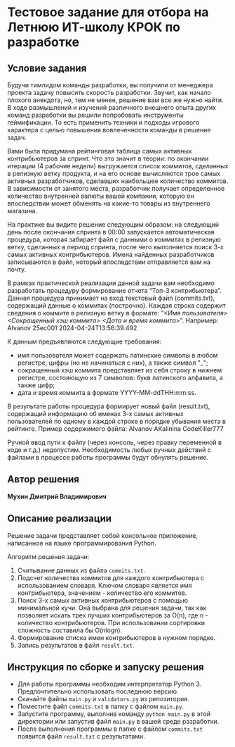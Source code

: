 # Тестовое задание для отбора на Летнюю ИТ-школу КРОК по разработке

## Условие задания
Будучи тимлидом команды разработки, вы получили от менеджера проекта задачу повысить скорость разработки. Звучит, как начало плохого анекдота, но, тем не менее, решение вам все же нужно найти. В ходе размышлений и изучений различного внешнего опыта других команд разработки вы решили попробовать инструменты геймификации. То есть применить техники и подходы игрового характера с целью повышения вовлеченности команды в решение задач.

Вами была придумана рейтинговая таблица самых активных контрибьютеров за спринт. Что это значит в теории: по окончании итерации (4 рабочие недели) выгружается список коммитов, сделанных в релизную ветку продукта, и на его основе вычисляются трое самых активных разработчиков, сделавших наибольшее количество коммитов. В зависимости от занятого места, разработчик получает определенное количество внутренней валюты вашей компании, которую он впоследствии может обменять на какие-то товары из внутреннего магазина.

На практике вы видите решение следующим образом: на следующий день после окончания спринта в 00:00 запускается автоматическая процедура, которая забирает файл с данными о коммитах в релизную ветку, сделанных в период спринта, после чего выполняется поиск 3-х самых активных контрибьютеров. Имена найденных разработчиков записываются в файл, который впоследствии отправляется вам на почту.

В рамках практической реализации данной задачи вам необходимо разработать процедуру формирование отчета “Топ-3 контрибьютера”. Данная процедура принимает на вход текстовый файл (commits.txt), содержащий данные о коммитах (построчно). Каждая строка содержит сведения о коммите в релизную ветку в формате: “_<Имя пользователя> <Сокращенный хэш коммита> <Дата и время коммита>_”.
Например: AIvanov 25ec001 2024-04-24T13:56:39.492

К данным предъявляются следующие требования:
- имя пользователя может содержать латинские символы в любом регистре, цифры (но не начинаться с них), а также символ "_";
- сокращенный хэш коммита представляет из себя строку в нижнем регистре, состояющую из 7 символов: букв латинского алфавита, а также цифр;
- дата и время коммита в формате YYYY-MM-ddTHH:mm:ss.

В результате работы процедура формирует новый файл (result.txt), содержащий информацию об именах 3-х самых активных пользователей по одному в каждой строке в порядке убывания места в рейтинге. Пример содержимого файла:
AIvanov
AKalinina
CodeKiller777

Ручной ввод пути к файлу (через консоль, через правку переменной в коде и т.д.) недопустим. Необходимость любых ручных действий с файлами в процессе работы программы будут обнулять решение.

## Автор решения

__Мухин Дмитрий Владимирович__

## Описание реализации

Решение задачи представляет собой консольное приложение, написанное на языке программирования Python.

Алгоритм решения задачи:

1. Считывание данных из файла `commits.txt`.
2. Подсчет количества коммитов для каждого контрибьютера с использованием словаря. Ключом словаря является имя контрибьютера, значением - количество его коммитов.
3. Поиск 3-х самых активных контрибьютеров с помощью минимальной кучи. 
Она выбрана для решения задачи, так как позволяет искать трех лучших контрибьютеров за O(n), 
где n - количество контрибьютеров. При использовании сортировки сложность составила бы O(nlogn).
4. Формирование списка имен контрибьютеров в нужном порядке.
5. Запись результатов в файл `result.txt`.

## Инструкция по сборке и запуску решения

- Для работы программы необходим интерпретатор Python 3. Предпочтительно использовать последнюю версию.
- Скачайте файлы `main.py` и `validators.py` из репозитория.
- Поместите файл `commits.txt` в папку с файлом `main.py`.
- Запустите программу, выполнив команду `python main.py` в этой директории или запустив файл `main.py` в вашей среде разработки.
- После выполнения программы в папке с файлом `commits.txt` появится файл `result.txt` с результатами.